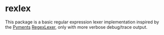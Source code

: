 rexlex
=========

This package is a basic regular expression lexer implementation inspired by the [Pyments](http://pygments.org/) [RegexLexer](https://bitbucket.org/birkenfeld/pygments-main/src/b839f47dbb3a10830db7dc3114f0ad4f470bcfa5/pygments/lexer.py?at=default),
only with more verbose debug/trace output.
